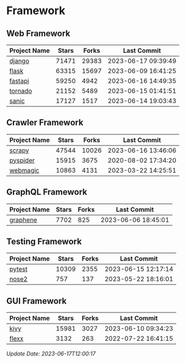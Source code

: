 # Framework

## Web Framework
| Project Name | Stars | Forks | Last Commit |
| ------------ | ----- | ----- | ----------- |
| [django](https://github.com/django/django) | 71471 | 29383 | 2023-06-17 09:39:49 |
| [flask](https://github.com/pallets/flask) | 63315 | 15697 | 2023-06-09 16:41:25 |
| [fastapi](https://github.com/tiangolo/fastapi) | 59250 | 4942 | 2023-06-16 14:49:35 |
| [tornado](https://github.com/tornadoweb/tornado) | 21152 | 5489 | 2023-06-15 01:41:51 |
| [sanic](https://github.com/sanic-org/sanic) | 17127 | 1517 | 2023-06-14 19:03:43 |

## Crawler Framework
| Project Name | Stars | Forks | Last Commit |
| ------------ | ----- | ----- | ----------- |
| [scrapy](https://github.com/scrapy/scrapy) | 47544 | 10026 | 2023-06-16 13:46:06 |
| [pyspider](https://github.com/binux/pyspider) | 15915 | 3675 | 2020-08-02 17:34:20 |
| [webmagic](https://github.com/code4craft/webmagic) | 10863 | 4131 | 2023-03-22 14:25:51 |

## GraphQL Framework
| Project Name | Stars | Forks | Last Commit |
| ------------ | ----- | ----- | ----------- |
| [graphene](https://github.com/graphql-python/graphene) | 7702 | 825 | 2023-06-06 18:45:01 |

## Testing Framework
| Project Name | Stars | Forks | Last Commit |
| ------------ | ----- | ----- | ----------- |
| [pytest](https://github.com/pytest-dev/pytest) | 10309 | 2355 | 2023-06-15 12:17:14 |
| [nose2](https://github.com/nose-devs/nose2) | 757 | 137 | 2023-05-22 18:16:01 |

## GUI Framework
| Project Name | Stars | Forks | Last Commit |
| ------------ | ----- | ----- | ----------- |
| [kivy](https://github.com/kivy/kivy) | 15981 | 3027 | 2023-06-10 09:34:23 |
| [flexx](https://github.com/flexxui/flexx) | 3132 | 263 | 2022-07-22 16:41:15 |

*Update Date: 2023-06-17T12:00:17*